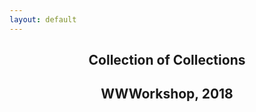 ```yaml
---
layout: default
---
```


<article class="helvetica">
  <header class="vh-100 dt w-100">
    <div class="dtc v-mid cover ph3 ph4-m ph5-l">
      <h1 class="f2 f-subheadline-l measure lh-title fw9">Collection of Collections</h1>
      <h2 class="f6">WWWorkshop, 2018</h2>
    </div>
  </header>
</article>